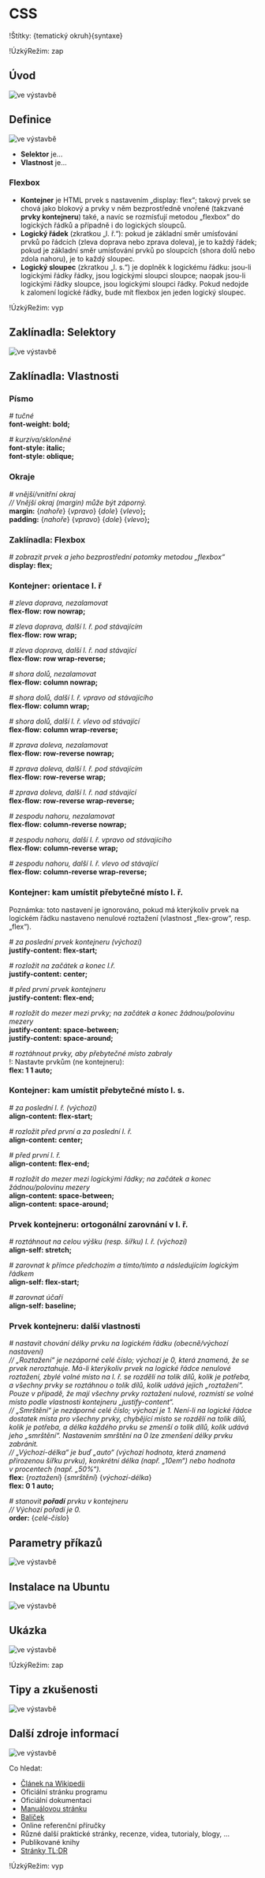 <!--

Linux Kniha kouzel, kapitola CSS
Copyright (c) 2019, 2020 Singularis <singularis@volny.cz>

Toto dílo je dílem svobodné kultury; můžete ho šířit a modifikovat pod
podmínkami licence Creative Commons Attribution-ShareAlike 4.0 International
vydané neziskovou organizací Creative Commons. Text licence je přiložený
k tomuto projektu nebo ho můžete najít na webové adrese:

https://creativecommons.org/licenses/by-sa/4.0/

-->
<!--
Poznámky:

⊨
-->

# CSS

!Štítky: {tematický okruh}{syntaxe}

!ÚzkýRežim: zap

## Úvod
<!--
- Vymezte, co je předmětem této kapitoly.
- Obecně popište základní principy, na kterých fungují používané nástroje.
- Uveďte, co kapitola nepokrývá, ačkoliv by to čtenář mohl očekávat.
-->
![ve výstavbě](../obrázky/ve-výstavbě.png)

## Definice
<!--
- Uveďte výčet specifických pojmů pro použití v této kapitole a tyto pojmy definujte co nejprecizněji.
-->
![ve výstavbě](../obrázky/ve-výstavbě.png)

* **Selektor** je...
* **Vlastnost** je...

### Flexbox

* **Kontejner** je HTML prvek s nastavením „display: flex“; takový prvek se chová jako blokový a prvky v něm bezprostředně vnořené (takzvané **prvky kontejneru**) také, a navíc se rozmísťují metodou „flexbox“ do logických řádků a případně i do logických sloupců.
* **Logický řádek** (zkratkou „l. ř.“): pokud je základní směr umísťování prvků po řádcích (zleva doprava nebo zprava doleva), je to každý řádek; pokud je základní směr umísťování prvků po sloupcích (shora dolů nebo zdola nahoru), je to každý sloupec.
* **Logický sloupec** (zkratkou „l. s.“) je doplněk k logickému řádku: jsou-li logickými řádky řádky, jsou logickými sloupci sloupce; naopak jsou-li logickými řádky sloupce, jsou logickými sloupci řádky. Pokud nedojde k zalomení logické řádky, bude mít flexbox jen jeden logický sloupec.

!ÚzkýRežim: vyp

## Zaklínadla: Selektory
<!--
- Rozdělte na podsekce a naplňte „zaklínadly“.
-->
![ve výstavbě](../obrázky/ve-výstavbě.png)

## Zaklínadla: Vlastnosti

### Písmo

*# tučné*<br>
**font-weight: bold;**

*# kurzíva/skloněné*<br>
**font-style: italic;**<br>
**font-style: oblique;**

### Okraje

*# vnější/vnitřní okraj*<br>
*// Vnější okraj (margin) může být záporný.*<br>
**margin:** {*nahoře*} {*vpravo*} {*dole*} {*vlevo*}**;**<br>
**padding:** {*nahoře*} {*vpravo*} {*dole*} {*vlevo*}**;**

### Zaklínadla: Flexbox

*# zobrazit prvek a jeho bezprostřední potomky metodou „flexbox“*<br>
**display: flex;**

### Kontejner: orientace l. ř

*# zleva doprava, nezalamovat*<br>
**flex-flow: row nowrap;**

*# zleva doprava, další l. ř. pod stávajícím*<br>
**flex-flow: row wrap;**

*# zleva doprava, další l. ř. nad stávající*<br>
**flex-flow: row wrap-reverse;**

*# shora dolů, nezalamovat*<br>
**flex-flow: column nowrap;**

*# shora dolů, další l. ř. vpravo od stávajícího*<br>
**flex-flow: column wrap;**

*# shora dolů, další l. ř. vlevo od stávající*<br>
**flex-flow: column wrap-reverse;**

*# zprava doleva, nezalamovat*<br>
**flex-flow: row-reverse nowrap;**

*# zprava doleva, další l. ř. pod stávajícím*<br>
**flex-flow: row-reverse wrap;**

*# zprava doleva, další l. ř. nad stávající*<br>
**flex-flow: row-reverse wrap-reverse;**

*# zespodu nahoru, nezalamovat*<br>
**flex-flow: column-reverse nowrap;**

*# zespodu nahoru, další l. ř. vpravo od stávajícího*<br>
**flex-flow: column-reverse wrap;**

*# zespodu nahoru, další l. ř. vlevo od stávající*<br>
**flex-flow: column-reverse wrap-reverse;**

<!--
flex-flow: row nowrap;
flex-flow: row wrap;
flex-flow: row wrap-reverse;
flex-flow: column nowrap;
flex-flow: column wrap;
flex-flow: column wrap-reverse;
flex-flow: row-reverse nowrap;
flex-flow: row-reverse wrap;
flex-flow: row-reverse wrap-reverse;
flex-flow: column-reverse nowrap;
flex-flow: column-reverse wrap;
flex-flow: column-reverse wrap-reverse;
-->

### Kontejner: kam umístit přebytečné místo l. ř.

Poznámka: toto nastavení je ignorováno, pokud má kterýkoliv prvek na logickém
řádku nastaveno nenulové roztažení (vlastnost „flex-grow“, resp. „flex“).

*# za poslední prvek kontejneru (výchozí)*<br>
**justify-content: flex-start;**

*# rozložit na začátek a konec l.ř.*<br>
**justify-content: center;**

*# před první prvek kontejneru*<br>
**justify-content: flex-end;**

*# rozložit do mezer mezi prvky; na začátek a konec žádnou/polovinu mezery*<br>
**justify-content: space-between;**<br>
**justify-content: space-around;**

*# roztáhnout prvky, aby přebytečné místo zabraly*<br>
!: Nastavte prvkům (ne kontejneru):<br>
**flex: 1 1 auto;**

### Kontejner: kam umístit přebytečné místo l. s.

*# za poslední l. ř. (výchozí)*<br>
**align-content: flex-start;**

*# rozložit před první a za poslední l. ř.*<br>
**align-content: center;**

*# před první l. ř.*<br>
**align-content: flex-end;**

*# rozložit do mezer mezi logickými řádky; na začátek a konec žádnou/polovinu mezery*<br>
**align-content: space-between;**<br>
**align-content: space-around;**

### Prvek kontejneru: ortogonální zarovnání v l. ř.

*# roztáhnout na celou výšku (resp. šířku) l. ř. (výchozí)*<br>
**align-self: stretch;**

*# zarovnat k přímce předchozím a tímto/tímto a následujícím logickým řádkem*<br>
**align-self: flex-start;**

*# zarovnat účaří*<br>
**align-self: baseline;**

### Prvek kontejneru: další vlastnosti

*# nastavit chování délky prvku na logickém řádku (obecně/výchozí nastavení)*<br>
*// „Roztažení“ je nezáporné celé číslo; výchozí je 0, která znamená, že se prvek neroztahuje. Má-li kterýkoliv prvek na logické řádce nenulové roztažení, zbylé volné místo na l. ř. se rozdělí na tolik dílů, kolik je potřeba, a všechny prvky se roztáhnou o tolik dílů, kolik udává jejich „roztažení“. Pouze v případě, že mají všechny prvky roztažení nulové, rozmístí se volné místo podle vlastnosti kontejneru „justify-content“.*<br>
*// „Smrštění“ je nezáporné celé číslo; výchozí je 1. Není-li na logické řádce dostatek místa pro všechny prvky, chybějící místo se rozdělí na tolik dílů, kolik je potřeba, a délka každého prvku se zmenší o tolik dílů, kolik udává jeho „smrštění“. Nastavením smrštění na 0 lze zmenšení délky prvku zabránit.*<br>
*// „Výchozí-délka“ je buď „auto“ (výchozí hodnota, která znamená přirozenou šířku prvku), konkrétní délka (např. „10em“) nebo hodnota v procentech (např. „50%“).*<br>
**flex:** {*roztažení*} {*smrštění*} {*výchozí-délka*}<br>
**flex: 0 1 auto;**

*# stanovit **pořadí** prvku v kontejneru*<br>
*// Výchozí pořadí je 0.*<br>
**order:** {*celé-číslo*}

## Parametry příkazů
<!--
- Pokud zaklínadla nepředstavují kompletní příkazy, v této sekci musíte popsat, jak z nich kompletní příkazy sestavit.
- Jinak by zde měl být přehled nejužitečnějších parametrů používaných nástrojů.
-->
![ve výstavbě](../obrázky/ve-výstavbě.png)

## Instalace na Ubuntu
<!--
- Jako zaklínadlo bez titulku uveďte příkazy (popř. i akce) nutné k instalaci a zprovoznění všech nástrojů požadovaných kterýmkoliv zaklínadlem uvedeným v kapitole. Po provedení těchto činností musí být nástroje plně zkonfigurované a připravené k práci.
- Ve výčtu balíčků k instalaci vycházejte z minimální instalace Ubuntu.
-->
![ve výstavbě](../obrázky/ve-výstavbě.png)

## Ukázka
<!--
- Tuto sekci ponechávat jen v kapitolách, kde dává smysl.
- Zdrojový kód, konfigurační soubor nebo interakce s programem, a to v úplnosti – ukázka musí být natolik úplná, aby ji v této podobě šlo spustit, ale současně natolik stručná, aby se vešla na jednu stranu A5.
- Snažte se v ukázce ilustrovat co nejvíc zaklínadel z této kapitoly.
-->
![ve výstavbě](../obrázky/ve-výstavbě.png)

!ÚzkýRežim: zap

## Tipy a zkušenosti
<!--
- Do odrážek uveďte konkrétní zkušenosti, které jste při práci s nástrojem získali; zejména případy, kdy vás chování programu překvapilo nebo očekáváte, že by mohlo překvapit začátečníky.
- Popište typické chyby nových uživatelů a jak se jim vyhnout.
- Buďte co nejstručnější; neodbíhejte k popisování čehokoliv vedlejšího, co je dost možné, že už čtenář zná.
-->
![ve výstavbě](../obrázky/ve-výstavbě.png)

## Další zdroje informací
<!--
- Uveďte, které informační zdroje jsou pro začátečníka nejlepší k získání rychlé a obsáhlé nápovědy. Typicky jsou to manuálové stránky, vestavěná nápověda programu nebo webové zdroje. Můžete uvést i přímé odkazy.
- V seznamu uveďte další webové zdroje, knihy apod.
- Pokud je vestavěná dokumentace programů (typicky v adresáři /usr/share/doc) užitečná, zmiňte ji také.
- Poznámka: Protože se tato sekce tiskne v úzkém režimu, zaklínadla smíte uvádět pouze bez titulku a bez poznámek pod čarou!
-->
![ve výstavbě](../obrázky/ve-výstavbě.png)

Co hledat:

* [Článek na Wikipedii](https://cs.wikipedia.org/wiki/Hlavn%C3%AD_strana)
* Oficiální stránku programu
* Oficiální dokumentaci
* [Manuálovou stránku](http://manpages.ubuntu.com/)
* [Balíček](https://packages.ubuntu.com/)
* Online referenční příručky
* Různé další praktické stránky, recenze, videa, tutorialy, blogy, ...
* Publikované knihy
* [Stránky TL;DR](https://github.com/tldr-pages/tldr/tree/master/pages/common)

!ÚzkýRežim: vyp

